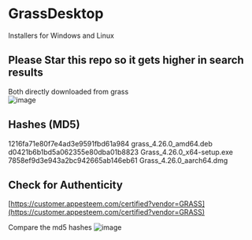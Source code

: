 # GrassDesktop
Installers for Windows and Linux


## Please Star this repo so it gets higher in search results


Both directly downloaded from grass \
![image](https://github.com/user-attachments/assets/4a4bb813-db6a-4845-91d5-45d3a4d0c157)

## Hashes (MD5)
1216fa71e80f7e4ad3e9591fbd61a984  grass_4.26.0_amd64.deb \
d0421b6b1bd5a062355e80dba01b8823  Grass_4.26.0_x64-setup.exe \
7858ef9d3e943a2bc942665ab146eb61  Grass_4.26.0_aarch64.dmg 

## Check for Authenticity
[https://customer.appesteem.com/certified?vendor=GRASS](https://customer.appesteem.com/certified?vendor=GRASS)

Compare the md5 hashes
![image](https://github.com/user-attachments/assets/d15994c4-2166-46fa-84c1-41167e9110e8)

